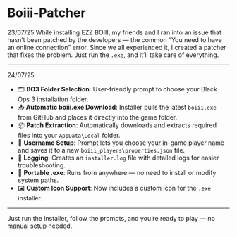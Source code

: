 # Boiii-Patcher
23/07/25
While installing EZZ BOIII, my friends and I ran into an issue that hasn’t been patched by the developers — the common “You need to have an online connection” error. Since we all experienced it, I created a patcher that fixes the problem. Just run the `.exe`, and it’ll take care of everything.

---
24/07/25
- 🗂️ **BO3 Folder Selection**: User-friendly prompt to choose your Black Ops 3 installation folder.
- 📥 **Automatic boiii.exe Download**: Installer pulls the latest `boiii.exe` from GitHub and places it directly into the game folder.
- 📦 **Patch Extraction**: Automatically downloads and extracts required files into your `AppData\Local` folder.
- 🧑 **Username Setup**: Prompt lets you choose your in-game player name and saves it to a new `boiii_players\properties.json` file.
- 📄 **Logging**: Creates an `installer.log` file with detailed logs for easier troubleshooting.
- 🎯 **Portable .exe**: Runs from anywhere — no need to install or modify system paths.
- 🖼️ **Custom Icon Support**: Now includes a custom icon for the `.exe` installer.

---

Just run the installer, follow the prompts, and you’re ready to play — no manual setup needed.
